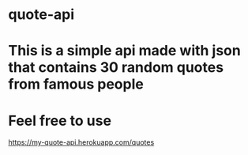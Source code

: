 # quote-api
# This is a simple api made with json that contains 30 random quotes from famous people
# Feel free to use
https://my-quote-api.herokuapp.com/quotes
